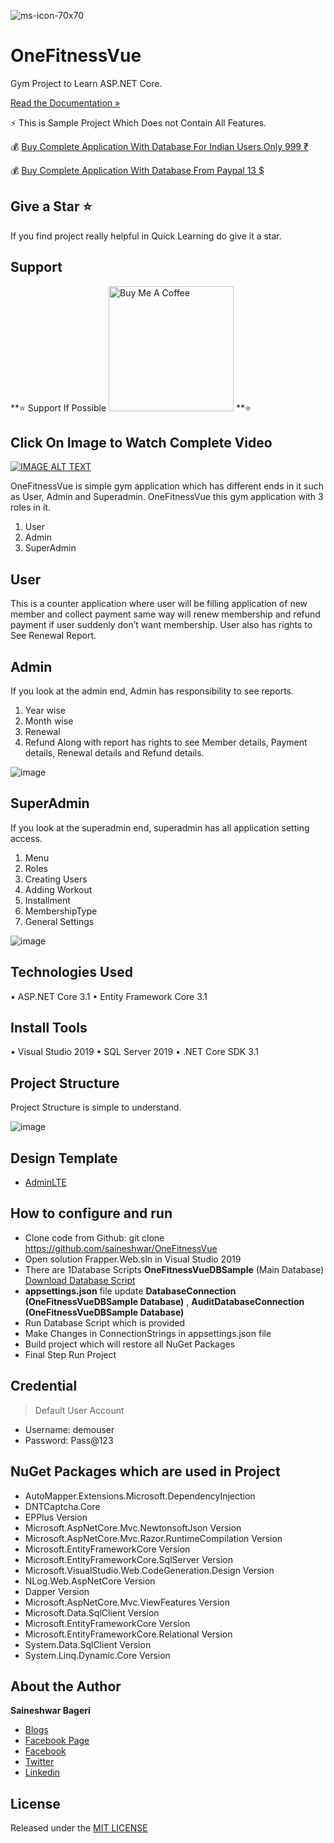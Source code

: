 ![ms-icon-70x70](https://user-images.githubusercontent.com/8281689/125163479-f9688a80-e1aa-11eb-8879-507baddc57a2.png)

# OneFitnessVue  

Gym Project to Learn ASP.NET Core. 

[Read the Documentation »](https://tutexchange.com/simple-gym-application-in-asp-net-core) 

⚡️	This is Sample Project Which Does not Contain All Features.

💰 [Buy Complete Application With Database For Indian Users Only 999 ₹](https://saipay.stores.instamojo.com/product/505562/onefitnessvue)

💰 [Buy Complete Application With Database From Paypal 13 $](https://www.paypal.com/paypalme/saineshwar?locale.x=en_GB)

## Give a Star ⭐️
If you find project really helpful in Quick Learning do give it a star. 

## Support
**⭐️ Support If Possible  <a href="https://www.buymeacoffee.com/f8lkgf5" rel="nofollow"><img src="https://camo.githubusercontent.com/3ba8042b343d12b84b85d2e6563376af4150f9cd09e72428349c1656083c8b5a/68747470733a2f2f63646e2e6275796d6561636f666665652e636f6d2f627574746f6e732f64656661756c742d6f72616e67652e706e67" alt="Buy Me A Coffee" 
width="200" data-canonical-src="https://cdn.buymeacoffee.com/buttons/default-orange.png" style="max-width:100%;"></a> **⭐️

## Click On Image to Watch Complete Video
[![IMAGE ALT TEXT](https://github.com/saineshwar/OneFitnessVue/blob/main/K81BPM.gif)](https://youtu.be/2yPow8HVnyc "Video Title")

OneFitnessVue is simple gym application which has different ends in it such as User, Admin and Superadmin. 
OneFitnessVue this gym application with 3 roles in it. 
1.	User
2.	Admin
3.	SuperAdmin


## User
This is a counter application where user will be filling application of new member and collect payment same way will renew membership and refund payment if user suddenly don’t want membership. User also has rights to See Renewal Report.


## Admin
If you look at the admin end, Admin has responsibility to see reports. 
1.	Year wise
2.	Month wise
3.	Renewal 
4.	Refund 
Along with report has rights to see Member details, Payment details, Renewal details and Refund details.

![image](https://user-images.githubusercontent.com/8281689/125163290-210b2300-e1aa-11eb-8494-40d9a1b8a3da.png)


## SuperAdmin
If you look at the superadmin end, superadmin has all application setting access. 
1.	Menu
2.	Roles
3.	Creating Users
4.	Adding Workout
5.	Installment
6.	MembershipType
7.	General Settings

![image](https://user-images.githubusercontent.com/8281689/125163300-2c5e4e80-e1aa-11eb-855e-11ab9025172c.png)

## Technologies Used
•	ASP.NET Core 3.1
•	Entity Framework Core 3.1

## Install Tools
•	Visual Studio 2019
•	SQL Server 2019
•	.NET Core SDK 3.1

## Project Structure
Project Structure is simple to understand.

![image](https://user-images.githubusercontent.com/8281689/125163322-3ed88800-e1aa-11eb-96d7-2b612d0e314d.png)

## Design Template
* [AdminLTE](https://github.com/ColorlibHQ/AdminLTE) 

## How to configure and run
* Clone code from Github: git clone https://github.com/saineshwar/OneFitnessVue
* Open solution Frapper.Web.sln in Visual Studio 2019
* There are 1Database Scripts **OneFitnessVueDBSample** (Main Database) [Download Database Script](https://github.com/saineshwar/OneFitnessVue/tree/main/DatabaseScript)
* **appsettings.json** file update **DatabaseConnection (OneFitnessVueDBSample Database)** , **AuditDatabaseConnection (OneFitnessVueDBSample Database)**
* Run Database Script which is provided
* Make Changes in ConnectionStrings in appsettings.json file
* Build project which will restore all NuGet Packages
* Final Step Run Project

## Credential

> Default User Account
* Username: demouser
* Password: Pass@123

## NuGet Packages which are used in Project
* AutoMapper.Extensions.Microsoft.DependencyInjection 
* DNTCaptcha.Core 
* EPPlus Version
* Microsoft.AspNetCore.Mvc.NewtonsoftJson Version
* Microsoft.AspNetCore.Mvc.Razor.RuntimeCompilation Version
* Microsoft.EntityFrameworkCore Version
* Microsoft.EntityFrameworkCore.SqlServer Version
* Microsoft.VisualStudio.Web.CodeGeneration.Design Version
* NLog.Web.AspNetCore Version
* Dapper Version
* Microsoft.AspNetCore.Mvc.ViewFeatures Version
* Microsoft.Data.SqlClient Version
* Microsoft.EntityFrameworkCore Version
* Microsoft.EntityFrameworkCore.Relational Version
* System.Data.SqlClient Version
* System.Linq.Dynamic.Core Version

## About the Author
**Saineshwar Bageri**
* [Blogs](https://tutexchange.com/)  
* [Facebook Page](https://www.facebook.com/Tutexchange)  
* [Facebook](https://www.facebook.com/saineshwar.bageri)  
* [Twitter](https://twitter.com/saihacksoft)  
* [Linkedin](https://www.linkedin.com/in/saineshwar-bageri-mvp-35200440)  

## License
Released under the [MIT LICENSE](https://github.com/saineshwar/OneFitnessVue/blob/main/LICENSE)
